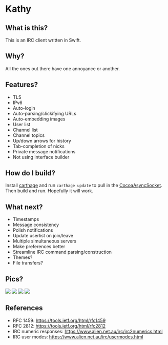 # Kathy

## What is this?

This is an IRC client written in Swift.

## Why?

All the ones out there have one annoyance or another.

## Features? 

 * TLS
 * IPv6
 * Auto-login
 * Auto-parsing/clickifying URLs
 * Auto-embedding images
 * User list
 * Channel list
 * Channel topics
 * Up/down arrows for history
 * Tab-completion of nicks
 * Private message notifications
 * Not using interface builder

## How do I build?

Install [carthage](https://github.com/Carthage/Carthage) and run `carthage update` to pull in the [CocoaAsyncSocket](https://github.com/robbiehanson/CocoaAsyncSocket). Then build and run. Hopefully it will work.

## What next?

 * Timestamps
 * Message consistency
 * Polish notifications
 * Update userlist on join/leave
 * Multiple simultaneous servers
 * Make preferences better
 * Streamline IRC command parsing/construction
 * Themes?
 * File transfers?

## Pics?

![](https://i.imgur.com/H6ZPaPX.png)
![](https://i.imgur.com/ajIPdg2.png)
![](https://i.imgur.com/ED3UXq5.png)
![](https://i.imgur.com/cN8SH5g.gif)

## References
 * RFC 1459: https://tools.ietf.org/html/rfc1459
 * RFC 2812: https://tools.ietf.org/html/rfc2812
 * IRC numeric responses: https://www.alien.net.au/irc/irc2numerics.html
 * IRC user modes: https://www.alien.net.au/irc/usermodes.html
